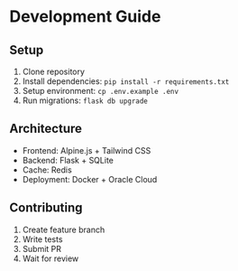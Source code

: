 # Development Guide

## Setup

1. Clone repository
2. Install dependencies: `pip install -r requirements.txt`
3. Setup environment: `cp .env.example .env`
4. Run migrations: `flask db upgrade`

## Architecture

- Frontend: Alpine.js + Tailwind CSS
- Backend: Flask + SQLite
- Cache: Redis
- Deployment: Docker + Oracle Cloud

## Contributing

1. Create feature branch
2. Write tests
3. Submit PR
4. Wait for review
